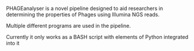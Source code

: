 PHAGEanalyser is a novel pipeline designed to aid researchers in determining the properties of Phages using Illumina NGS reads.

Multiple different programs are used in the pipeline.

Currently it only works as a BASH script with elements of Python integrated into it
